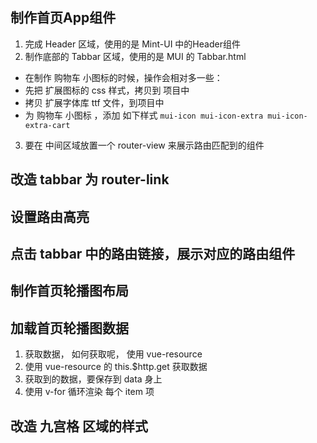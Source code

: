 ## 制作首页App组件
1. 完成 Header 区域，使用的是 Mint-UI 中的Header组件
2. 制作底部的 Tabbar 区域，使用的是 MUI 的 Tabbar.html
 + 在制作 购物车 小图标的时候，操作会相对多一些：
 + 先把 扩展图标的 css 样式，拷贝到 项目中
 + 拷贝 扩展字体库 ttf 文件，到项目中
 + 为 购物车 小图标 ，添加 如下样式 `mui-icon mui-icon-extra mui-icon-extra-cart`
3. 要在 中间区域放置一个 router-view 来展示路由匹配到的组件

## 改造 tabbar 为 router-link

## 设置路由高亮

## 点击 tabbar 中的路由链接，展示对应的路由组件

## 制作首页轮播图布局

## 加载首页轮播图数据
1. 获取数据， 如何获取呢， 使用 vue-resource
2. 使用 vue-resource 的 this.$http.get 获取数据
3. 获取到的数据，要保存到 data 身上
4. 使用 v-for 循环渲染 每个 item 项

## 改造 九宫格 区域的样式 